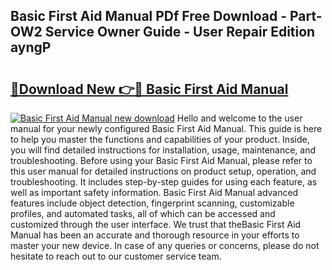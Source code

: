 ## Basic First Aid Manual PDf Free Download - Part-OW2 Service Owner Guide - User Repair Edition ayngP

# <h2><a href="http://bc16824.oget.top/?id=Basic+First+Aid+Manual">🔗Download New 👉🔴 Basic First Aid Manual</a></h2>

[![Basic First Aid Manual new download](https://i.imgur.com/5g1atiW.png)](http://bc16824.oget.top/?id=Basic+First+Aid+Manual)
Hello and welcome to the user manual for your newly configured Basic First Aid Manual. This guide is here to help you master the functions and capabilities of your product. Inside, you will find detailed instructions for installation, usage, maintenance, and troubleshooting. Before using your Basic First Aid Manual, please refer to this user manual for detailed instructions on product setup, operation, and troubleshooting. It includes step-by-step guides for using each feature, as well as important safety information. Basic First Aid Manual advanced features include object detection, fingerprint scanning, customizable profiles, and automated tasks, all of which can be accessed and customized through the user interface. We trust that theBasic First Aid Manual has been an accurate and thorough resource in your efforts to master your new device. In case of any queries or concerns, please do not hesitate to reach out to our customer service team.
